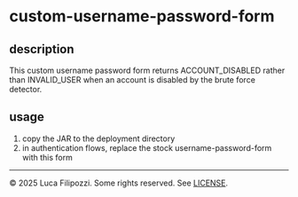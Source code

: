 # custom-username-password-form

## description

This custom username password form returns ACCOUNT_DISABLED rather than INVALID_USER when
an account is disabled by the brute force detector.

## usage

1. copy the JAR to the deployment directory
2. in authentication flows, replace the stock username-password-form with this form

---

© 2025 Luca Filipozzi. Some rights reserved. See [LICENSE][license].

[license]: https://github.com/LucaFilipozzi/keycloak-extensions/blob/main/LICENSE.md

